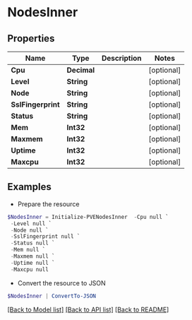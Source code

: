 # NodesInner
## Properties

Name | Type | Description | Notes
------------ | ------------- | ------------- | -------------
**Cpu** | **Decimal** |  | [optional] 
**Level** | **String** |  | [optional] 
**Node** | **String** |  | [optional] 
**SslFingerprint** | **String** |  | [optional] 
**Status** | **String** |  | [optional] 
**Mem** | **Int32** |  | [optional] 
**Maxmem** | **Int32** |  | [optional] 
**Uptime** | **Int32** |  | [optional] 
**Maxcpu** | **Int32** |  | [optional] 

## Examples

- Prepare the resource
```powershell
$NodesInner = Initialize-PVENodesInner  -Cpu null `
 -Level null `
 -Node null `
 -SslFingerprint null `
 -Status null `
 -Mem null `
 -Maxmem null `
 -Uptime null `
 -Maxcpu null
```

- Convert the resource to JSON
```powershell
$NodesInner | ConvertTo-JSON
```

[[Back to Model list]](../README.md#documentation-for-models) [[Back to API list]](../README.md#documentation-for-api-endpoints) [[Back to README]](../README.md)

